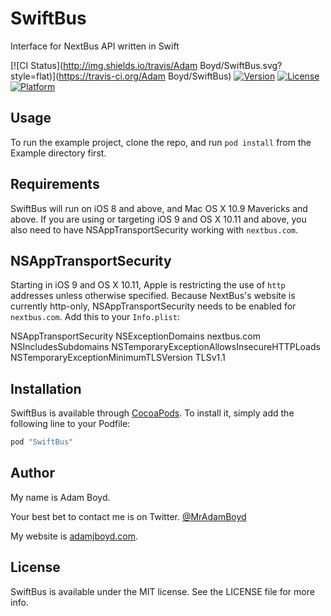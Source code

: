 # SwiftBus
Interface for NextBus API written in Swift

[![CI Status](http://img.shields.io/travis/Adam Boyd/SwiftBus.svg?style=flat)](https://travis-ci.org/Adam Boyd/SwiftBus)
[![Version](https://img.shields.io/cocoapods/v/SwiftBus.svg?style=flat)](http://cocoapods.org/pods/SwiftBus)
[![License](https://img.shields.io/cocoapods/l/SwiftBus.svg?style=flat)](http://cocoapods.org/pods/SwiftBus)
[![Platform](https://img.shields.io/cocoapods/p/SwiftBus.svg?style=flat)](http://cocoapods.org/pods/SwiftBus)

## Usage

To run the example project, clone the repo, and run `pod install` from the Example directory first.

## Requirements
SwiftBus will run on iOS 8 and above, and Mac OS X 10.9 Mavericks and above. If you are using or targeting iOS 9 and OS X 10.11 and above, you also need to have NSAppTransportSecurity working with `nextbus.com`.

## NSAppTransportSecurity
Starting in iOS 9 and OS X 10.11, Apple is restricting the use of `http` addresses unless otherwise specified. Because NextBus's website is currently http-only, NSAppTransportSecurity needs to be enabled for `nextbus.com`. Add this to your `Info.plist`:


<key>NSAppTransportSecurity</key>
<dict>
    <key>NSExceptionDomains</key>
    <dict>
        <key>nextbus.com</key>
        <dict>
            <key>NSIncludesSubdomains</key>
            <true/>
            <key>NSTemporaryExceptionAllowsInsecureHTTPLoads</key>
            <true/>
            <key>NSTemporaryExceptionMinimumTLSVersion</key>
            <string>TLSv1.1</string>
        </dict>
    </dict>
</dict>

## Installation

SwiftBus is available through [CocoaPods](http://cocoapods.org). To install
it, simply add the following line to your Podfile:

```ruby
pod "SwiftBus"
```

## Author
My name is Adam Boyd.

Your best bet to contact me is on Twitter. [@MrAdamBoyd](https://twitter.com/MrAdamBoyd)

My website is [adamjboyd.com](http://www.adamjboyd.com).

## License

SwiftBus is available under the MIT license. See the LICENSE file for more info.

